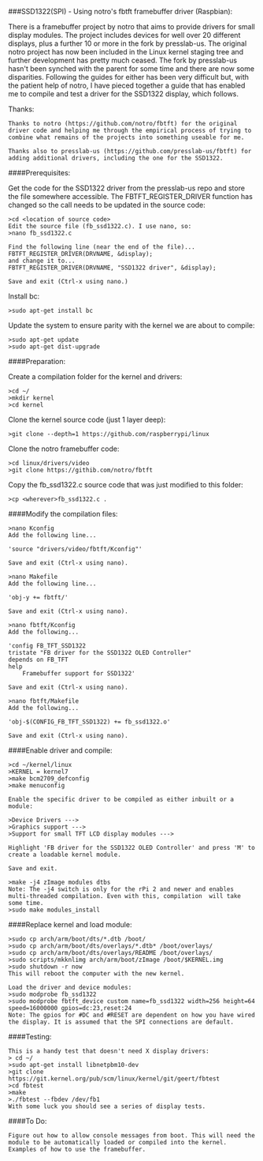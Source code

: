 ###SSD1322(SPI) - Using notro's fbtft framebuffer driver (Raspbian):

There is a framebuffer project by notro that aims to provide drivers for small display modules. The project includes devices for well over 20 different displays, plus a further 10 or more in the fork by presslab-us. The original notro project has now been included in the Linux kernel staging tree and further development has pretty much ceased. The fork by presslab-us hasn't been synched with the parent for some time and there are now some disparities. Following the guides for either has been very difficult but, with the patient help of notro, I have pieced together a guide that has enabled me to compile and test a driver for the SSD1322 display, which follows.

Thanks:

    Thanks to notro (https://github.com/notro/fbtft) for the original driver code and helping me through the empirical process of trying to combine what remains of the projects into something useable for me.

    Thanks also to presslab-us (https://github.com/presslab-us/fbtft) for adding additional drivers, including the one for the SSD1322.

####Prerequisites:

Get the code for the SSD1322 driver from the presslab-us repo and store the file somewhere accessible. The FBTFT_REGISTER_DRIVER function has changed so the call needs to be updated in the source code:

    >cd <location of source code>
    Edit the source file (fb_ssd1322.c). I use nano, so:
    >nano fb_ssd1322.c

    Find the following line (near the end of the file)...
    FBTFT_REGISTER_DRIVER(DRVNAME, &display);
    and change it to...
    FBTFT_REGISTER_DRIVER(DRVNAME, "SSD1322 driver", &display);
    
    Save and exit (Ctrl-x using nano.)
    
Install bc:

    >sudo apt-get install bc
    
Update the system to ensure parity with the kernel we are about to compile:

    >sudo apt-get update
    >sudo apt-get dist-upgrade
    
####Preparation: 

Create a compilation folder for the kernel and drivers:

    >cd ~/
    >mkdir kernel   
    >cd kernel

Clone the kernel source code (just 1 layer deep):

    >git clone --depth=1 https://github.com/raspberrypi/linux
    
Clone the notro framebuffer code:

    >cd linux/drivers/video
    >git clone https://githib.com/notro/fbtft
    
Copy the fb_ssd1322.c source code that was just modified to this folder:

    >cp <wherever>fb_ssd1322.c .

####Modify the compilation files:

    >nano Kconfig
    Add the following line...
    
    'source "drivers/video/fbtft/Kconfig"'
    
    Save and exit (Ctrl-x using nano).

    >nano Makefile
    Add the following line...
    
    'obj-y += fbtft/'
    
    Save and exit (Ctrl-x using nano).

    >nano fbtft/Kconfig
    Add the following...
    
    'config FB_TFT_SSD1322
    tristate "FB driver for the SSD1322 OLED Controller"
    depends on FB_TFT
    help
        Framebuffer support for SSD1322'
                      
    Save and exit (Ctrl-x using nano).

    >nano fbtft/Makefile
    Add the following...    

    'obj-$(CONFIG_FB_TFT_SSD1322) += fb_ssd1322.o'
    
    Save and exit (Ctrl-x using nano).    

####Enable driver and compile:

    >cd ~/kernel/linux
    >KERNEL = kernel7
    >make bcm2709_defconfig
    >make menuconfig

    Enable the specific driver to be compiled as either inbuilt or a module:

    >Device Drivers --->
    >Graphics support --->
    >Support for small TFT LCD display modules --->
    
    Highlight 'FB driver for the SSD1322 OLED Controller' and press 'M' to create a loadable kernel module.

    Save and exit.

    >make -j4 zImage modules dtbs
    Note: The -j4 switch is only for the rPi 2 and newer and enables multi-threaded compilation. Even with this, compilation  will take some time.
    >sudo make modules_install

####Replace kernel and load module:

    >sudo cp arch/arm/boot/dts/*.dtb /boot/
    >sudo cp arch/arm/boot/dts/overlays/*.dtb* /boot/overlays/
    >sudo cp arch/arm/boot/dts/overlays/README /boot/overlays/
    >sudo scripts/mkknlimg arch/arm/boot/zImage /boot/$KERNEL.img
    >sudo shutdown -r now
    This will reboot the computer with the new kernel.

    Load the driver and device modules:
    >sudo modprobe fb_ssd1322
    >sudo modprobe fbtft_device custom name=fb_ssd1322 width=256 height=64 speed=16000000 gpios=dc:23,reset:24
    Note: The gpios for #DC and #RESET are dependent on how you have wired the display. It is assumed that the SPI connections are default.

####Testing:

    This is a handy test that doesn't need X display drivers:
    > cd ~/
    >sudo apt-get install libnetpbm10-dev
    >git clone https://git.kernel.org/pub/scm/linux/kernel/git/geert/fbtest
    >cd fbtest
    >make
    >./fbtest --fbdev /dev/fb1
    With some luck you should see a series of display tests.
    
####To Do:

    Figure out how to allow console messages from boot. This will need the module to be automatically loaded or compiled into the kernel.
    Examples of how to use the framebuffer.

